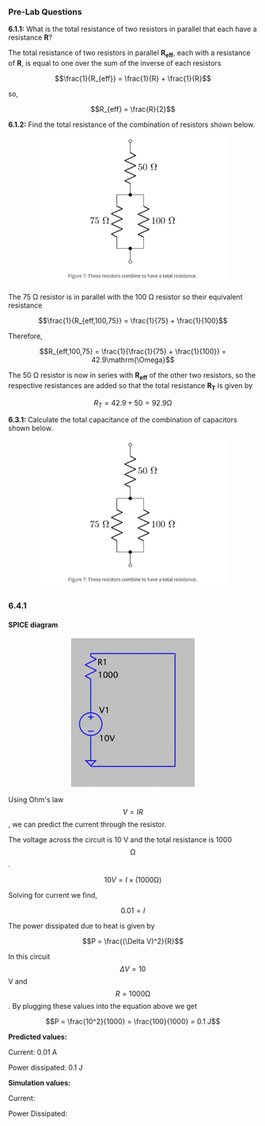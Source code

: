 ### Pre-Lab Questions

<b>6.1.1:</b> What is the total resistance of two resistors in parallel that each have a resistance <b>R</b>?

The total resistance of two resistors in parallel <b>R<sub>eff</b>, each with a resistance of <b>R</b>, is equal to one over the sum of the inverse of each resistors 

$$\frac{1}{R_{eff}} = \frac{1}{R} + \frac{1}{R}$$

so, 

$$R_{eff} = \frac{R}{2}$$


<b>6.1.2:</b> Find the total resistance of the combination of resistors shown below.

<p align="center">
  <img src="https://github.com/hrnovak/PHYS_3330/blob/main/pl1q2.jpg" height="300" />
</p>

The 75 $\mathrm{\Omega}$ resistor is in parallel with the 100 $\mathrm{\Omega}$ resistor so their equivalent resistance

$$\frac{1}{R_{eff,100,75}} = \frac{1}{75} + \frac{1}{100}$$

Therefore, 

$$R_{eff,100,75} = \frac{1}{\frac{1}{75} + \frac{1}{100}} = 42.9\mathrm{\Omega}$$

The 50 $\mathrm{\Omega}$ resistor is now in series with <b>R<sub>eff</b> of the other two resistors, so the respective resistances are added so that the total resistance <b>R<sub>T</b> is given by 

$$R_{T} = 42.9 + 50 = 92.9\mathrm{\Omega}$$



<b>6.3.1:</b> Calculate the total capacitance of the combination of capacitors shown below.

<p align="center">
  <img src="https://github.com/hrnovak/PHYS_3330/blob/main/pl1q2.jpg" height="300" />
</p>


### 6.4.1

#### SPICE diagram
<p align="center">
  <img src="https://github.com/hrnovak/PHYS_3330/blob/main/Lab%201/pl1q4.jpg" height="300" />
</p>



Using Ohm's law $$V = IR$$ , we can predict the current through the resistor.

The voltage across the circuit is 10 V and the total resistance is 1000 $$\mathrm{\Omega}$$.

$$10 V = I \times (1000 \mathrm{\Omega})$$

Solving for current we find, 

$$0.01 = I$$


The power dissipated due to heat is given by 

$$P = \frac{(\Delta V)^2}{R}$$

In this circuit $$\Delta V = 10$$ V and $$R = 1000\mathrm{\Omega}$$. By plugging these values into the equation above we get

$$P = \frac{10^2}{1000} = \frac{100}{1000} = 0.1 J$$

<b>Predicted values: </b>

Current: 0.01 A

Power dissipated: 0.1 J

<b>Simulation values:</b>

Current: 

Power Dissipated: 
